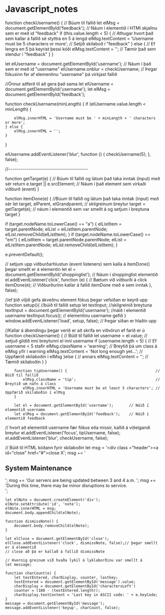 # Javascript_notes
function checkUsername() {                                              // Búum til fallið
    let elMsg = document.getElementById('feedback');                    // Náum í elementið í HTMl skjalinu sem er með id "feedback"
    if (this.value.length < 5) {                                        // Athugar hvort það sem kallar á fallið sé styttra en 5 á lengd
        elMsg.textContent = 'Username must be 5 characters or more';    // Setjið skilaboð í "feedback"
    } else {                                                            // Ef lengra en 5 þá keyrist þessi kóði
        elMsg.textContent = '';                                         // Tæmir það sem stendur í "feedback"
    }
}


let elUsername = document.getElementById('username');                   // Náum í það sem er með id "username"
elUsername.onblur = checkUsername;                                      // Þegar fókusinn fer af elementinu "username" þá virkjast fallið





//Önnur aðferð til að gera það sama
let elUsername = document.getElementById('username');
let elMsg      = document.getElementById('feedback');

function checkUsername(minLength) {
    if (elUsername.value.length < minLength) {

        elMsg.innerHTML = 'Username must be ' + minLength + ' characters or more';
    } else {
        elMsg.innerHTML = '';
    }
}

elUsername.addEventListener('blur', function () {
    checkUsername(5);
}, false);

//----------------------------------------


function getTarget(e) {
    // Búum til fallið og látum það taka inntak (input) með sér
    return e.target || e.srcElement;
    // Náum í það element sem virkaði viðburð (event)
}

function itemDone(e) {
    //Búum til fallið og látum það taka inntak (input) með sér
    let target, elParent, elGrandparent;
    // skilgreinum breytur
    target = getTarget(e);
    // náum í elementið sem var smellt á og setjum í breytuna target
}



if (target.nodeName.toLowerCase() == "a") {
    elListItem = target.parentNode;
    elList = elListItem.parentNode;
    elList.removeChild(elListItem);
}
if (target.nodeName.toLowerCase() == "em") {
    elListItem = target.parentNode.parentNode;
    elList = elListItem.parentNode;
    elList.removeChild(elListItem);
}


e.preventDefault();

// setjum upp viðburðarhlustun (event listeners) sem kalla á itemDone() þegar smellt er á elementin
let el = document.getElementById('shoppinglist');   // Náum í shoppinglist elementið
el.addEventListener('click', function (e) {         // Bætum við viðburði á click
    itemDone(e);                                    // Viðburðurinn kallar á fallið itemDone með e sem inntak
}, false);






//ef þið viljið gefa ákveðnu element fókus þegar vefsíðan er keyrð upp
function setup(){                                       //búið til fallið setup
    let textInput;                                      //skilgreinið breytuna
    textInput = document.getElementById('username');    //náið í elementið username
    textInput.focus();                                  // elementinu username gefið
}
window.addEventListener('load', setup, false);          // Þegar síðan er hlaðin upp







//Kallar á ábendingu þegar verið er að skrifa en viðvörun ef farið er ú
        function checkUsername() {                              // Búið til fallið
            let username = el.value;                            // setjuð gildið inní breytunni el inní username
            if (username.length < 5) {                          // Ef username < 5 stafir
                elMsg.className = 'warning';                    // Breytið þá um class á elMsg yfir í warning
                elMsg.textContent = 'Not long enough yet...';   // Uppfærið skilaboðin í elMsg
            }else {                                             // annars
                elMsg.textContent = '';                         // Tæmið skilaboðin
            }
        }

        function tipUsername() {                                        // Búið til fallið
            elMsg.className = 'tip';                                    // Breytið um nafn á class
            elMsg.innerHTML = 'Username must be at least 5 characters'; // Uppfærið skilaboðin í elMsg
        }

        let el = document.getElementById('username');       // Náið í elementið username
        let elMsg = document.getElementById('feedback');    // Náið í elementið feedback

// hvort að elementið username fær fókus eða missir, kallið á viðeigandi breytur
        el.addEventListener('focus', tipUsername, false);
        el.addEventListener('blur', checkUsername, false);





// Búið til HTML kóðann fyrir skilaboðin
    let msg = '<div class =\"header"\><a id=\"close\" href=\"#\">close X</a></div>';
    msg += '<div><h2>System Maintenance</h2>';
    msg += 'Our servers are being updated between 3 and 4 a.m. ';
    msg += 'During this time, there may be minor disruptions to service.</div>';

    let elNote = document.createElement('div');
    elNote.setAttribute('id', 'note');
    elNote.innerHTML = msg;
    document.body.appendChild(elNote);

    function dismissNote() {
        document.body.removeChild(elNote);
    }

    let elClose = document.getElementById('close');
    elClose.addEventListener('clock', dismissNote, false);// þegar smellt er á elementið
    // close að þá er kallað á fallið dismissNote

    // Hvernig greinum við hvaða lykil á lyklaborðinu var smellt á
    let message;

    function charCount(e) {
        let textEntered, charDisplay, counter, lastkey;
        textEntered = document.getElementById('message').value;
        charDisplay = document.getElementById('charactersLeft')
        counter = (180 - (textEntered.length));
        charDisplay.textContent = 'Last key in ASCII code: ' + e.keyCode;
    }
    message = document.getElementById('message');
    message.addEventListener('keyup', charCount, false);





